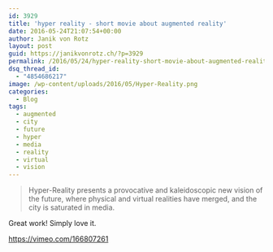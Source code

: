 ```yaml
---
id: 3929
title: 'hyper reality - short movie about augmented reality'
date: 2016-05-24T21:07:54+00:00
author: Janik von Rotz
layout: post
guid: https://janikvonrotz.ch/?p=3929
permalink: /2016/05/24/hyper-reality-short-movie-about-augmented-reality/
dsq_thread_id:
  - "4854686217"
image: /wp-content/uploads/2016/05/Hyper-Reality.png
categories:
  - Blog
tags:
  - augmented
  - city
  - future
  - hyper
  - media
  - reality
  - virtual
  - vision
---
```

> Hyper-Reality presents a provocative and kaleidoscopic new vision of the future, where physical and virtual realities have merged, and the city is saturated in media.

Great work! Simply love it.

https://vimeo.com/166807261